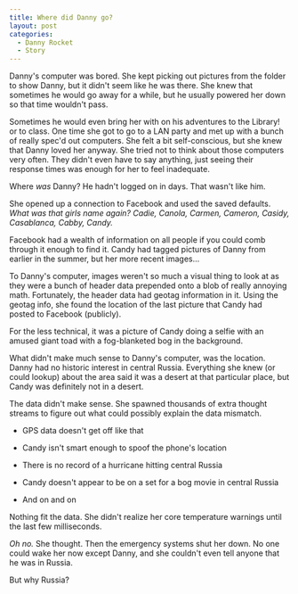 ```yaml
---
title: Where did Danny go?
layout: post
categories:
  - Danny Rocket
  - Story
---
```

Danny's computer was bored. She kept picking out pictures from the folder to show Danny, but it didn't seem like he was there. She knew that sometimes he would go away for a while, but he usually powered her down so that time wouldn't pass.

Sometimes he would even bring her with on his adventures to the Library! or to class. One time she got to go to a LAN party and met up with a bunch of really spec'd out computers. She felt a bit self-conscious, but she knew that Danny loved her anyway. She tried not to think about those computers very often. They didn't even have to say anything, just seeing their response times was enough for her to feel inadequate.

Where _was_ Danny? He hadn't logged on in days. That wasn't like him.

She opened up a connection to Facebook and used the saved defaults. _What was that girls name again? Cadie, Canola, Carmen, Cameron, Casidy, Casablanca, Cabby, Candy._

Facebook had a wealth of information on all people if you could comb through it enough to find it. Candy had tagged pictures of Danny from earlier in the summer, but her more recent images&#8230;

To Danny's computer, images weren't so much a visual thing to look at as they were a bunch of header data prepended onto a blob of really annoying math. Fortunately, the header data had geotag information in it. Using the geotag info, she found the location of the last picture that Candy had posted to Facebook (publicly).

For the less technical, it was a picture of Candy doing a selfie with an amused giant toad with a fog-blanketed bog in the background.

What didn't make much sense to Danny's computer, was the location. Danny had no historic interest in central Russia. Everything she knew (or could lookup) about the area said it was a desert at that particular place, but Candy was definitely not in a desert.

The data didn't make sense. She spawned thousands of extra thought streams to figure out what could possibly explain the data mismatch.
  
* GPS data doesn't get off like that
  
* Candy isn't smart enough to spoof the phone's location
  
* There is no record of a hurricane hitting central Russia
  
* Candy doesn't appear to be on a set for a bog movie in central Russia
  
* And on and on

Nothing fit the data. She didn't realize her core temperature warnings until the last few milliseconds.

_Oh no._ She thought. Then the emergency systems shut her down. No one could wake her now except Danny, and she couldn't even tell anyone that he was in Russia.

But why Russia?
